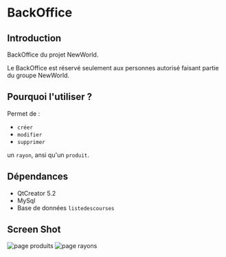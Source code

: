 BackOffice
==========
Introduction
------------
BackOffice du projet NewWorld.

Le BackOffice est réservé seulement aux personnes autorisé faisant partie du groupe NewWorld.

Pourquoi l'utiliser ?
----------------------
Permet de :
- ``créer``
- ``modifier``
- ``supprimer``

un ``rayon``, ansi qu'un ``produit``.

Dépendances
-----------
- QtCreator 5.2
- MySql
 - Base de données ``listedescourses``

Screen Shot
-----------
![page produits](http://nicolas.capiaumont.port-folio.fr/documents/courses/BackOfficeLDC-Produits.png "Page de gestion des produits")
![page rayons](http://nicolas.capiaumont.port-folio.fr/documents/courses/BackOfficeLDC-Rayons.png "Page de gestion des rayons")
